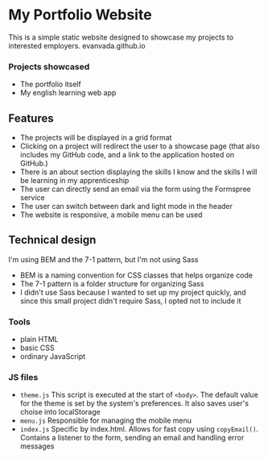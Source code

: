 # My Portfolio Website

This is a simple static website designed to showcase my projects to interested employers.
evanvada.github.io

### Projects showcased
- The portfolio itself
- My english learning web app

## Features
- The projects will be displayed in a grid format
- Clicking on a project will redirect the user to a showcase page (that also includes my GitHub code, and a link to the application hosted on GitHub.)
- There is an about section displaying the skills I know and the skills I will be learning in my apprenticeship
- The user can directly send an email via the form using the Formspree service
- The user can switch between dark and light mode in the header
- The website is responsive, a mobile menu can be used

## Technical design
I'm using BEM and the 7-1 pattern, but I'm not using Sass
- BEM is a naming convention for CSS classes that helps organize code
- The 7-1 pattern is a folder structure for organizing Sass
- I didn't use Sass because I wanted to set up my project quickly, and since this small project didn't require Sass, I opted not to include it

### Tools
- plain HTML
- basic CSS
- ordinary JavaScript

### JS files
- `theme.js` This script is executed at the start of `<body>`. The default value for the theme is set by the system's preferences. It also saves user's choise into localStorage
- `menu.js` Responsible for managing the mobile menu
- `index.js` Specific by index.html. Allows for fast copy using `copyEmail()`. Contains a listener to the form, sending an email and handling error messages





